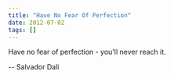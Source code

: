 ```yaml
---
title: "Have No Fear Of Perfection"
date: 2012-07-02
tags: []
---
```


Have no fear of perfection - you'll never reach it.

-- Salvador Dali
